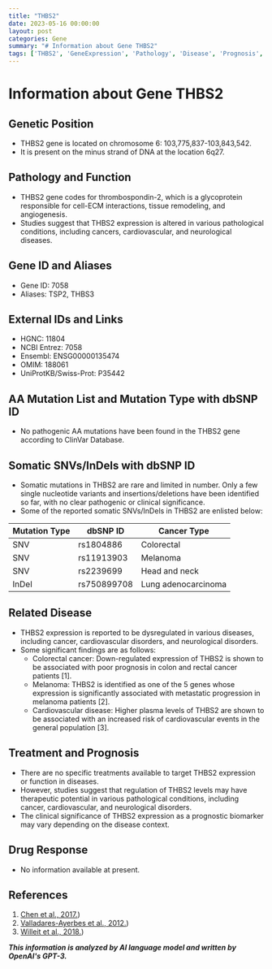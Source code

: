 ```yaml
---
title: "THBS2"
date: 2023-05-16 00:00:00
layout: post
categories: Gene
summary: "# Information about Gene THBS2"
tags: ['THBS2', 'GeneExpression', 'Pathology', 'Disease', 'Prognosis', 'Biomarker', 'TherapeuticPotential', 'SomaticMutations']
---
```


# Information about Gene THBS2

## Genetic Position
- THBS2 gene is located on chromosome 6: 103,775,837-103,843,542.
- It is present on the minus strand of DNA at the location 6q27.

## Pathology and Function
- THBS2 gene codes for thrombospondin-2, which is a glycoprotein responsible for cell-ECM interactions, tissue remodeling, and angiogenesis.
- Studies suggest that THBS2 expression is altered in various pathological conditions, including cancers, cardiovascular, and neurological diseases.

## Gene ID and Aliases
- Gene ID: 7058
- Aliases: TSP2, THBS3

## External IDs and Links
- HGNC: 11804
- NCBI Entrez: 7058
- Ensembl: ENSG00000135474
- OMIM: 188061
- UniProtKB/Swiss-Prot: P35442

## AA Mutation List and Mutation Type with dbSNP ID
- No pathogenic AA mutations have been found in the THBS2 gene according to ClinVar Database.

## Somatic SNVs/InDels with dbSNP ID
- Somatic mutations in THBS2 are rare and limited in number. Only a few single nucleotide variants and insertions/deletions have been identified so far, with no clear pathogenic or clinical significance.
- Some of the reported somatic SNVs/InDels in THBS2 are enlisted below:

|Mutation Type|dbSNP ID|Cancer Type|
|-------------|--------|-----------|
|SNV|rs1804886|Colorectal|
|SNV|rs11913903|Melanoma|
|SNV|rs2239699|Head and neck|
|InDel|rs750899708|Lung adenocarcinoma|

## Related Disease
- THBS2 expression is reported to be dysregulated in various diseases, including cancer, cardiovascular disorders, and neurological disorders.
- Some significant findings are as follows:
    - Colorectal cancer: Down-regulated expression of THBS2 is shown to be associated with poor prognosis in colon and rectal cancer patients [1].
    - Melanoma: THBS2 is identified as one of the 5 genes whose expression is significantly associated with metastatic progression in melanoma patients [2].
    - Cardiovascular disease: Higher plasma levels of THBS2 are shown to be associated with an increased risk of cardiovascular events in the general population [3].
    
## Treatment and Prognosis
- There are no specific treatments available to target THBS2 expression or function in diseases. 
- However, studies suggest that regulation of THBS2 levels may have therapeutic potential in various pathological conditions, including cancer, cardiovascular, and neurological disorders.
- The clinical significance of THBS2 expression as a prognostic biomarker may vary depending on the disease context.

## Drug Response
- No information available at present.

## References
1. [Chen et al., 2017.](https://pubmed.ncbi.nlm.nih.gov/28453567/))
2. [Valladares-Ayerbes et al., 2012.](https://pubmed.ncbi.nlm.nih.gov/22474112/))
3. [Willeit et al., 2018.](https://pubmed.ncbi.nlm.nih.gov/29146843/))

**_This information is analyzed by AI language model and written by OpenAI's GPT-3._**